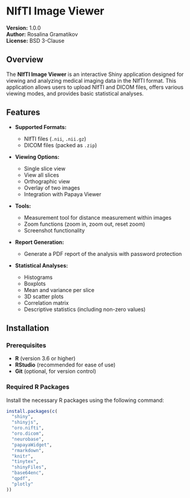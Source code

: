 # NIfTI Image Viewer

**Version:** 1.0.0  
**Author:** Rosalina Gramatikov  
**License:** BSD 3-Clause

## Overview

The **NIfTI Image Viewer** is an interactive Shiny application designed for viewing and analyzing medical imaging data in the NIfTI format. 
This application allows users to upload NIfTI and DICOM files, offers various viewing modes, and provides basic statistical analyses.

## Features

- **Supported Formats:**
  - NIfTI files (`.nii`, `.nii.gz`)
  - DICOM files (packed as `.zip`)
  
- **Viewing Options:**
  - Single slice view
  - View all slices
  - Orthographic view
  - Overlay of two images
  - Integration with Papaya Viewer
  
- **Tools:**
  - Measurement tool for distance measurement within images
  - Zoom functions (zoom in, zoom out, reset zoom)
  - Screenshot functionality
  
- **Report Generation:**
  - Generate a PDF report of the analysis with password protection
  
- **Statistical Analyses:**
  - Histograms
  - Boxplots
  - Mean and variance per slice
  - 3D scatter plots
  - Correlation matrix
  - Descriptive statistics (including non-zero values)

## Installation

### Prerequisites

- **R** (version 3.6 or higher)
- **RStudio** (recommended for ease of use)
- **Git** (optional, for version control)

### Required R Packages

Install the necessary R packages using the following command:

```R
install.packages(c(
  "shiny",
  "shinyjs",
  "oro.nifti",
  "oro.dicom",
  "neurobase",
  "papayaWidget",
  "rmarkdown",
  "knitr",
  "tinytex",
  "shinyFiles",
  "base64enc",
  "qpdf",
  "plotly"
))
